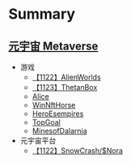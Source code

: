 # Summary

## [元宇宙 Metaverse]()

- 游戏
  - [【1122】AlienWorlds](chapter4/AlienWorlds.md)
  - [【1123】ThetanBox](chapter4/ThetanBox.md)
  - [Alice](chapter4/alice.md)
  - [WinNftHorse](chapter4/winnfthorse.md)
  - [HeroEsempires](chapter4/heroesempires.md)
  - [TopGoal](chapter4/topgoal.md)
  - [MinesofDalarnia](chapter4/MinesofDalarnia.md)
- 元宇宙平台
  - [【1122】SnowCrash/$Nora](chapter4/nora.md)
